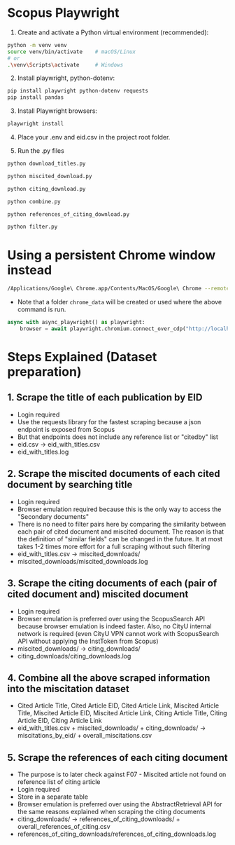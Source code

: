 # Scopus Playwright
1. Create and activate a Python virtual environment (recommended):
```bash
python -m venv venv
source venv/bin/activate    # macOS/Linux
# or
.\venv\Scripts\activate     # Windows
```

2. Install playwright, python-dotenv:
```bash
pip install playwright python-dotenv requests
pip install pandas
```

3. Install Playwright browsers:
```bash
playwright install
```

4. Place your .env and eid.csv in the project root folder.

5. Run the .py files
```bash
python download_titles.py

python miscited_download.py

python citing_download.py

python combine.py

python references_of_citing_download.py

python filter.py
```

# Using a persistent Chrome window instead
```bash
/Applications/Google\ Chrome.app/Contents/MacOS/Google\ Chrome --remote-debugging-port=9222 --user-data-dir=chrome_data
```

* Note that a folder `chrome_data` will be created or used where the above command is run.

```py
async with async_playwright() as playwright:
    browser = await playwright.chromium.connect_over_cdp("http://localhost:9222")
```

# Steps Explained (Dataset preparation)
## 1. Scrape the title of each publication by EID
- Login required
- Use the requests library for the fastest scraping because a json endpoint is exposed from Scopus
- But that endpoints does not include any reference list or "citedby" list
- eid.csv -> eid_with_titles.csv
- eid_with_titles.log

## 2. Scrape the miscited documents of each cited document by searching title
- Login required
- Browser emulation required because this is the only way to access the "Secondary documents"
- There is no need to filter pairs here by comparing the similarity between each pair of cited document and miscited document. The reason is that the definition of "similar fields" can be changed in the future. It at most takes 1-2 times more effort for a full scraping without such filtering
- eid_with_titles.csv -> miscited_downloads/
- miscited_downloads/miscited_downloads.log

## 3. Scrape the citing documents of each (pair of cited document and) miscited document
- Login required
- Browser emulation is preferred over using the ScopusSearch API because browser emulation is indeed faster. Also, no CityU internal network is required (even CityU VPN cannot work with ScopusSearch API without applying the InstToken from Scopus)
- miscited_downloads/ -> citing_downloads/
- citing_downloads/citing_downloads.log

## 4. Combine all the above scraped information into the miscitation dataset
- Cited Article Title, Cited Article EID, Cited Article Link, Miscited Article Title, Miscited Article EID, Miscited Article Link, Citing Article Title, Citing Article EID, Citing Article Link
- eid_with_titles.csv + miscited_downloads/ + citing_downloads/ -> miscitations_by_eid/ + overall_miscitations.csv

## 5. Scrape the references of each citing document
- The purpose is to later check against F07 - Miscited article not found on reference list of citing article
- Login required
- Store in a separate table
- Browser emulation is preferred over using the AbstractRetrieval API for the same reasons explained when scraping the citing documents
- citing_downloads/ -> references_of_citing_downloads/ + overall_references_of_citing.csv
- references_of_citing_downloads/references_of_citing_downloads.log
